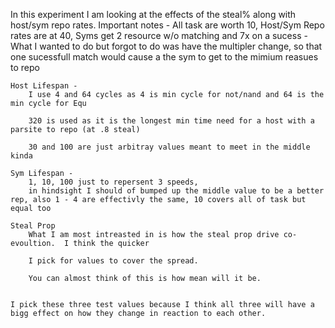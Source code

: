 In this experiment I am looking at the effects of the steal% along with host/sym repo rates.
Important notes - 
    All task are worth 10, 
    Host/Sym Repo rates are at 40,
    Syms get 2 resource w/o matching and 7x on a sucess
        - What I wanted to do but forgot to do was have the multipler change, so that one sucessfull match would cause a the sym to get to the mimium reasues to repo

    Host Lifespan -
        I use 4 and 64 cycles as 4 is min cycle for not/nand and 64 is the min cycle for Equ

        320 is used as it is the longest min time need for a host with a parsite to repo (at .8 steal)

        30 and 100 are just arbitray values meant to meet in the middle kinda

    Sym Lifespan - 
        1, 10, 100 just to repersent 3 speeds, 
        in hindsight I should of bumped up the middle value to be a better rep, also 1 - 4 are effectivly the same, 10 covers all of task but equal too

    Steal Prop
        What I am most intreasted in is how the steal prop drive co-evoultion.  I think the quicker

        I pick for values to cover the spread.

        You can almost think of this is how mean will it be.


    I pick these three test values because I think all three will have a bigg effect on how they change in reaction to each other.  
